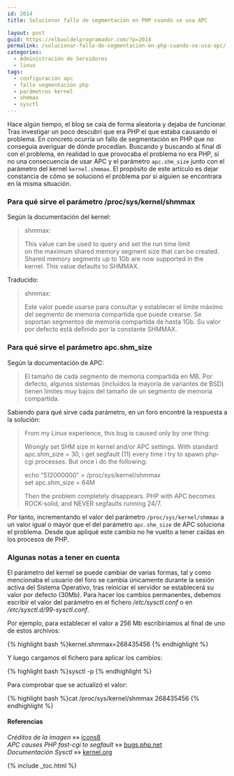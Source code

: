 ```yaml
---
id: 2014
title: Solucionar fallo de segmentación en PHP cuando se usa APC

layout: post
guid: https://elbauldelprogramador.com/?p=2014
permalink: /solucionar-fallo-de-segmentacion-en-php-cuando-se-usa-apc/
categories:
  - Administración de Servidores
  - linux
tags:
  - configuración apc
  - fallo segmentación php
  - parámetros kernel
  - shmmax
  - sysctl
---
```

Hace algún tiempo, el blog se caía de forma aleatoria y dejaba de funcionar. Tras investigar un poco descubrí que era PHP el que estaba causando el problema. En concreto ocurría un fallo de segmentación en PHP que no conseguía averiguar de dónde procedían. Buscando y buscando al final dí con el problema, en realidad lo que provocaba el problema no era PHP, si no una consecuencia de usar APC y el parámetro `apc.shm_size` junto con el parámetro del kernel `kernel.shmmax`. El propósito de este artículo es dejar constancia de cómo se solucionó el problema por si alguien se encontrara en la misma situación.

<!--ad-->

### Para qué sirve el parámetro /proc/sys/kernel/shmmax

Según la documentación del kernel:

> shmmax:
> 
> This value can be used to query and set the run time limit  
> on the maximum shared memory segment size that can be created.  
> Shared memory segments up to 1Gb are now supported in the  
> kernel. This value defaults to SHMMAX. 

Traducido:

> shmmax:
> 
> Este valor puede usarse para consultar y establecer el límite máximo del segmento de memoria compartida que puede crearse. Se soportan segmentos de memoria compartida de hasta 1Gb. Su valor por defecto está definido por la constante SHMMAX. 

### Para qué sirve el parámetro apc.shm_size

Según la documentación de APC:

> El tamaño de cada segmento de memoria compartida en MB. Por defecto, algunos sistemas (incluidos la mayoría de variantes de BSD) tienen límites muy bajos del tamaño de un segmento de memoria compartida. 

Sabiendo para qué sirve cada parámetro, en un foro encontré la respuesta a la solución:

> From my Linux experience, this bug is caused only by one thing:
> 
> Wrongly set SHM size in kernel and/or APC settings. With standard apc.shm_size = 30, i get segfault (11) every time i try to spawn php-cgi processes. But once i do the following:
> 
> echo &#8220;512000000&#8221; > /proc/sys/kernel/shmmax  
> set apc.shm_size = 64M
> 
> Then the problem completely disappears. PHP with APC becomes ROCK-solid, and NEVER segfaults running 24/7.

Por tanto, incrementando el valor del parámetro `/proc/sys/kernel/shmmax` a un valor igual o mayor que el del parámetro `apc.shm_size` de APC soluciona el problema. Desde que apliqué este cambio no he vuelto a tener caídas en los procesos de PHP.

### Algunas notas a tener en cuenta

El parámetro del kernel se puede cambiar de varias formas, tal y como mencionaba el usuario del foro se cambia únicamente durante la sesión activa del Sistema Operativo, tras reiniciar el servidor se establecerá su valor por defecto (30Mb). Para hacer los cambios permanentes, debemos escribir el valor del parámetro en el fichero */etc/sysctl.conf* o en */etc/sysctl.d/99-sysctl.conf*.

Por ejemplo, para establecer el valor a 256 Mb escribiríamos al final de uno de estos archivos:

{% highlight bash %}kernel.shmmax=268435456
{% endhighlight %}

Y luego cargamos el fichero para aplicar los cambios:

{% highlight bash %}sysctl -p
{% endhighlight %}

Para comprobar que se actualizó el valor:

{% highlight bash %}cat /proc/sys/kernel/shmmax
268435456
{% endhighlight %}

#### Referencias

*Créditos de la imagen* »» <a href="http://icons8.com/" target="_blank">icons8</a>  
*APC causes PHP fast-cgi to segfault* »» <a href="https://bugs.php.net/bug.php?id=56894" target="_blank">bugs.php.net</a>  
*Documentación Sysctl* »» <a href="https://www.kernel.org/doc/Documentation/sysctl/kernel.txt" target="_blank">kernel.org</a>



{% include _toc.html %}
